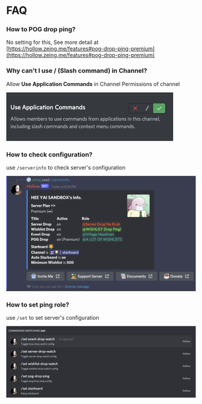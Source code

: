 # FAQ

### How to POG drop ping?

No setting for this, See more detail at [https://hollow.zeing.me/features#pog-drop-ping-premium](https://hollow.zeing.me/features#pog-drop-ping-premium)

### **Why can't I use / (Slash command) in Channel?**

Allow **Use Application Commands** in Channel Permissions of channel

![](<.gitbook/assets/image (9).png>)

### How to check configuration?

use `/serverinfo` to check server's configuration

![](<.gitbook/assets/image (2).png>)

### How to set ping role?

use `/set` to set server's configuration

![](<.gitbook/assets/image (16).png>)
